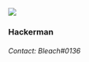 ![](https://raw.githubusercontent.com/BleachDrinker420/BleachDrinker420/main/60e5c009d2da4.gif)
### Hackerman
###### Contact: Bleach#0136
